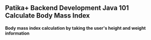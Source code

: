 ## Patika+ Backend Development Java 101 Calculate Body Mass Index

#### Body mass index calculation by taking the user's height and weight information

